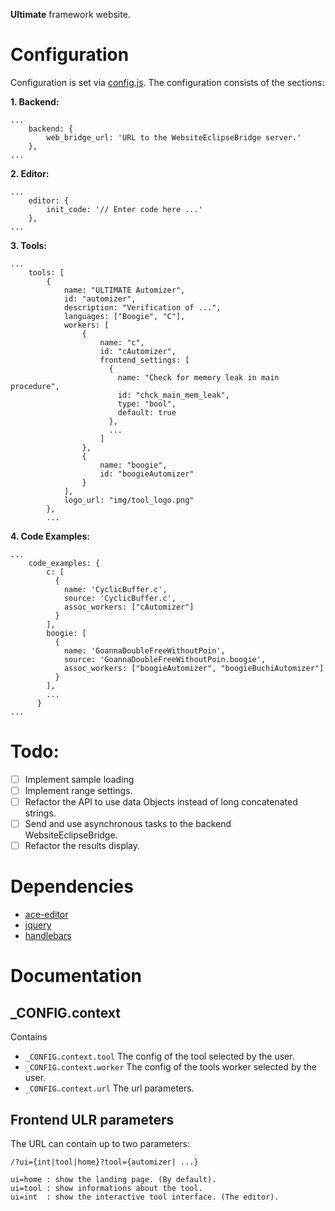 **Ultimate** framework website.

# Configuration
Configuration is set via [config.js](config/config.js). The configuration consists of the sections:

**1. Backend:**
```
...
    backend: {
        web_bridge_url: 'URL to the WebsiteEclipseBridge server.'
    },
...
```

**2. Editor:**
```
...
    editor: {
        init_code: '// Enter code here ...'
    },
...
```

**3. Tools:**
```
...
    tools: [
        {
            name: "ULTIMATE Automizer",
            id: "automizer",
            description: "Verification of ...",
            languages: ["Boogie", "C"],
            workers: [
                {
                    name: "c",
                    id: "cAutomizer",
                    frontend_settings: [
                      {
                        name: "Check for memory leak in main procedure",
                        id: "chck_main_mem_leak",
                        type: "bool",
                        default: true
                      },
                      ...
                    ]
                },
                {
                    name: "boogie",
                    id: "boogieAutomizer"
                }
            ],
            logo_url: "img/tool_logo.png"
        },
        ...
```

**4. Code Examples:**
```
...
    code_examples: {
        c: [
          {
            name: 'CyclicBuffer.c',
            source: 'CyclicBuffer.c',
            assoc_workers: ["cAutomizer"]
          }
        ],
        boogie: [
          {
            name: 'GoannaDoubleFreeWithoutPoin',
            source: 'GoannaDoubleFreeWithoutPoin.boogie',
            assoc_workers: ["boogieAutomizer", "boogieBuchiAutomizer"]
          }
        ],
        ...
      }
...
```

# Todo: 
* [ ] Implement sample loading
* [ ] Implement range settings. 
* [ ] Refactor the API to use data Objects instead of long concatenated strings.
* [ ] Send and use asynchronous tasks to the backend WebsiteEclipseBridge.
* [ ] Refactor the results display.

# Dependencies
* [ace-editor](https://ace.c9.io/)
* [jquery](https://jquery.com/)
* [handlebars](https://handlebarsjs.com/)

# Documentation
## _CONFIG.context
Contains

* `_CONFIG.context.tool` The config of the tool selected by the user.
* `_CONFIG.context.worker` The config of the tools worker selected by the user.
* `_CONFIG.context.url` The url parameters.


## Frontend ULR parameters
The URL can contain up to two parameters:

```
/?ui={int|tool|home}?tool={automizer| ...} 

ui=home : show the landing page. (By default).
ui=tool : show informations about the tool.
ui=int  : show the interactive tool interface. (The editor).
```

